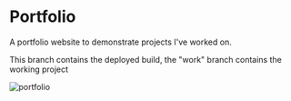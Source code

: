 # Portfolio

A portfolio website to demonstrate projects I've worked on.

This branch contains the deployed build, the "work" branch contains the working project

![portfolio](https://github.com/Henrik-Ehde/Portfolio/assets/25432910/3b4e7437-4de4-4785-8396-a2b6b2391821)
